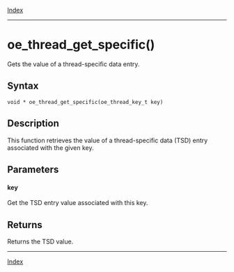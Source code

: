 [Index](index.md)

---
# oe_thread_get_specific()

Gets the value of a thread-specific data entry.

## Syntax

    void * oe_thread_get_specific(oe_thread_key_t key)
## Description 

This function retrieves the value of a thread-specific data (TSD) entry associated with the given key.



## Parameters

#### key

Get the TSD entry value associated with this key.

## Returns

Returns the TSD value.

---
[Index](index.md)

